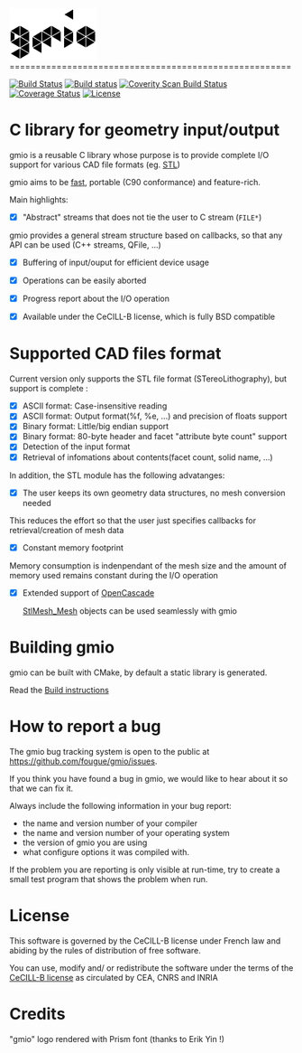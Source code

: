 <img src="doc/gmio.png" height="91" alt="gmio_logo"/>
======================================================

[![Build Status](https://travis-ci.org/fougue/gmio.svg?branch=master)](https://travis-ci.org/fougue/gmio) 
[![Build status](https://ci.appveyor.com/api/projects/status/0q4f69lqo6sw9108?svg=true)](https://ci.appveyor.com/project/HuguesDelorme/gmio) 
<a href="https://scan.coverity.com/projects/5721">
  <img alt="Coverity Scan Build Status"
       src="https://scan.coverity.com/projects/5721/badge.svg"/>
</a>
[![Coverage Status](https://coveralls.io/repos/fougue/gmio/badge.svg?branch=master&service=github)](https://coveralls.io/github/fougue/gmio?branch=master) 
[![License](https://img.shields.io/badge/license-CeCILL--B-blue.svg)](http://www.cecill.info/licences/Licence_CeCILL-B_V1-en.html)  


C library for geometry input/output
===========================================

gmio is a reusable C library whose purpose is to provide complete I/O
support for various CAD file formats (eg. [STL](https://en.wikipedia.org/wiki/STL_%28file_format%29))

gmio aims to be [fast](https://github.com/fougue/gmio/wiki/4.-Benchmarks),
portable (C90 conformance) and feature-rich.

Main highlights:

  * [x] "Abstract" streams that does not tie the user to C stream (`FILE*`)

   gmio provides a general stream structure based on callbacks, so that any API
   can be used (C++ streams, QFile, ...)

  * [x] Buffering of input/ouput for efficient device usage
  * [x] Operations can be easily aborted
  * [x] Progress report about the I/O operation
  * [x] Available under the CeCILL-B license, which is fully BSD compatible


Supported CAD files format
==========================

Current version only supports the STL file format (STereoLithography), but
support is complete :

  * [x] ASCII format: Case-insensitive reading
  * [x] ASCII format: Output format(%f, %e, ...) and precision of floats support
  * [x] Binary format: Little/big endian support
  * [x] Binary format: 80-byte header and facet "attribute byte count" support
  * [x] Detection of the input format
  * [x] Retrieval of infomations about contents(facet count, solid name, ...)

In addition, the STL module has the following advatanges:

  * [x] The user keeps its own geometry data structures, no mesh conversion
        needed

   This reduces the effort so that the user just specifies callbacks for
   retrieval/creation of mesh data

  * [x] Constant memory footprint

   Memory consumption is indenpendant of the mesh size and the amount of memory
   used remains constant during the I/O operation

  * [x] Extended support of [OpenCascade](http://dev.opencascade.org)

    [StlMesh_Mesh](http://dev.opencascade.org/doc/refman/html/class_stl_mesh___mesh.html)
    objects can be used seamlessly with gmio


Building gmio
===============

gmio can be built with CMake, by default a static library is generated.

Read the [Build instructions](https://github.com/fougue/gmio/wiki/2.-Build-instructions)



How to report a bug
===================

The gmio bug tracking system is open to the public at
https://github.com/fougue/gmio/issues.

If you think you have found a bug in gmio, we would like to hear
about it so that we can fix it.

Always include the following information in your bug report:
  * the name and version number of your compiler
  * the name and version number of your operating system
  * the version of gmio you are using
  * what configure options it was compiled with.

If the problem you are reporting is only visible at run-time, try to
create a small test program that shows the problem when run.


License
=======

This software is governed by the CeCILL-B license under French law and
abiding by the rules of distribution of free software.

You can  use, modify and/ or redistribute the software under the terms of the
[CeCILL-B license](http://www.cecill.info/licences/Licence_CeCILL-B_V1-en.html)
as circulated by CEA, CNRS and INRIA


Credits
=======

"gmio" logo rendered with Prism font (thanks to Erik Yin !)
